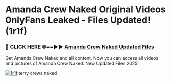 # Amanda Crew Naked Original Videos 0nlyFans Leaked - Files Updated! (1r1f)

<h3>🔴 CLICK HERE 🌐==►► <a href="https://tinyurl.com/yckcrads" rel="nofollow">Amanda Crew Naked Updated Files</a></h3>

Get Amanda Crew Naked and all content. Now you can access all videos and pictures of Amanda Crew Naked. New Updated Files 2025!

[![1r1f](https://i.imgur.com/hpKpOFt.gif)](https://tinyurl.com/yckcrads)
terry crews naked
